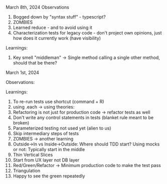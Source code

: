 March 8th, 2024
Observations
1. Bogged down by "syntax stuff" - typescript?
2. ZOMBIES
3. Learned reduce - and to avoid using it
4. Characterization tests for legacy code - don't project own opinions, just how does it currently work (have visibility)


Learnings:
1. Key smell "middleman" -> Single method calling a single other method, should that be there?

March 1st, 2024

Observations:

Learnings:
1. To re-run tests use shortcut (command + R)
2. using .each -> using theories: 
3. Refactoring is not just for production code -> refactor tests as well
4. Don't write any control statements in tests (blanket rule meant to be broken)
5. Parameterized testing not used yet (alien to us)
6. Skip intermediary steps of tests
7. ZOMBIES -> another learning
8. Outside->In vs Inside->Outside: Where should TDD start? Using mocks or not: Typically start in the middle
9. Thin Vertical Slices
10. Start from UX layer not DB layer
11. Red/Green/Refactor -> Minimum production code to make the test pass
12. Triangulation
13. Happy to see the green repeatedly